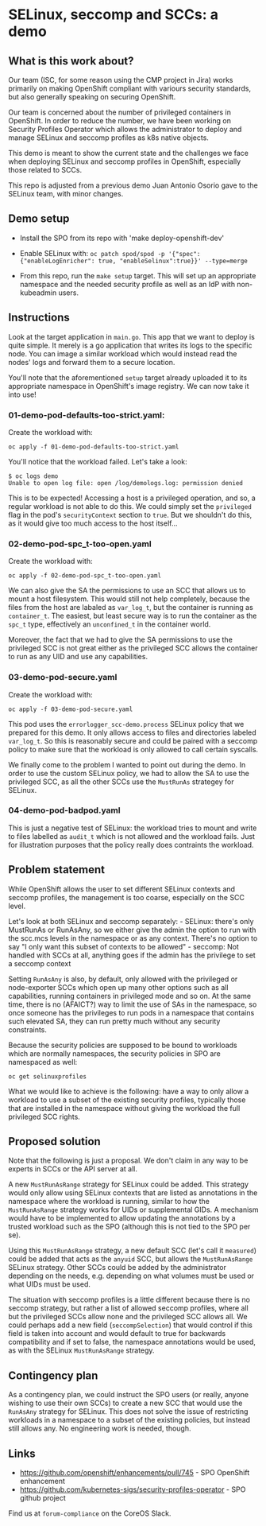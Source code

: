# SELinux, seccomp and SCCs: a demo

## What is this work about?

Our team (ISC, for some reason using the CMP project in Jira) works primarily
on making OpenShift compliant with variours security standards, but also
generally speaking on securing OpenShift. 

Our team is concerned about the number of privileged containers in OpenShift.
In order to reduce the number, we have been working on Security Profiles
Operator which allows the administrator to deploy and manage SELinux and seccomp
profiles as k8s native objects.

This demo is meant to show the current state and the challenges we face
when deploying SELinux and seccomp profiles in OpenShift, especially
those related to SCCs.

This repo is adjusted from a previous demo Juan Antonio Osorio gave to
the SELinux team, with minor changes.

## Demo setup

* Install the SPO from its repo with 'make deploy-openshift-dev'
* Enable SELinux with: `oc patch spod/spod -p '{"spec":{"enableLogEnricher": true, "enableSelinux":true}}' --type=merge`

* From this repo, run the `make setup` target. This will set up an
  appropriate namespace and the needed security profile as well as
  an IdP with non-kubeadmin users.

## Instructions

Look at the target application in `main.go`. This app that we want to deploy is
quite simple. It merely is a go application that writes its logs to the
specific node. You can image a similar workload which would instead read the
nodes' logs and forward them to a secure location.

You'll note that the aforementioned `setup` target already uploaded it to its
appropriate namespace in OpenShift's image registry. We can now take it into
use!

### 01-demo-pod-defaults-too-strict.yaml:

Create the workload with:

```
oc apply -f 01-demo-pod-defaults-too-strict.yaml
```

You'll notice that the workload failed. Let's take a look:

```
$ oc logs demo
Unable to open log file: open /log/demologs.log: permission denied
```

This is to be expected! Accessing a host is a privileged operation, and so, a
regular workload is not able to do this. We could simply set the `privileged`
flag in the pod's `securityContext` section to `true`. But we shouldn't do
this, as it would give too much access to the host itself...

### 02-demo-pod-spc_t-too-open.yaml

Create the workload with:

```
oc apply -f 02-demo-pod-spc_t-too-open.yaml
```

We can also give the SA the permissions to use an SCC that allows us to mount
a host filesystem. This would still not help completely, because the files
from the host are labaled as `var_log_t`, but the container is running as
`container_t`. The easiest, but least secure way is to run the container
as the `spc_t` type, effectively an `unconfined_t` in the container world.

Moreover, the fact that we had to give the SA permissions to use the privileged
SCC is not great either as the privileged SCC allows the container to run as any
UID and use any capabilities.

### 03-demo-pod-secure.yaml

Create the workload with:

```
oc apply -f 03-demo-pod-secure.yaml
```

This pod uses the `errorlogger_scc-demo.process` SELinux policy that we prepared
for this demo. It only allows access to files and directories labeled `var_log_t`.
So this is reasonably secure and could be paired with a seccomp policy to make
sure that the workload is only allowed to call certain syscalls.

We finally come to the problem I wanted to point out during the demo. In order to
use the custom SELinux policy, we had to allow the SA to use the privileged SCC,
as all the other SCCs use the `MustRunAs` strategey for SELinux.

### 04-demo-pod-badpod.yaml

This is just a negative test of SELinux: the workload tries to mount and write
to files labelled as `audit_t` which is not allowed and the workload fails. Just
for illustration purposes that the policy really does contraints the workload.

## Problem statement

While OpenShift allows the user to set different SELinux contexts and seccomp profiles,
the management is too coarse, especially on the SCC level.

Let's look at both SELinux and seccomp separately:
    - SELinux: there's only MustRunAs or RunAsAny, so we either give the admin the option
      to run with the scc.mcs levels in the namespace or as any context. There's no option
      to say "I only want this subset of contexts to be allowed"
    - seccomp: Not handled with SCCs at all, anything goes if the admin has the privilege
      to set a seccomp context

Setting `RunAsAny` is also, by default, only allowed with the privileged or node-exporter
SCCs which open up many other options such as all capabilities, running containers in
privileged mode and so on. At the same time, there is no (AFAICT?) way to limit the use
of SAs in the namespace, so once someone has the privileges to run pods in a namespace
that contains such elevated SA, they can run pretty much without any security constraints.

Because the security policies are supposed to be bound to workloads which are normally
namespaces, the security policies in SPO are namespaced as well:

```
oc get selinuxprofiles
```

What we would like to achieve is the following: have a way to only allow
a workload to use a subset of the existing security profiles, typically
those that are installed in the namespace without giving the workload the
full privileged SCC rights.

## Proposed solution

Note that the following is just a proposal. We don't claim in any way to be experts
in SCCs or the API server at all.

A new `MustRunAsRange` strategy for SELinux could be added. This strategy would only
allow using SELinux contexts that are listed as annotations in the namespace where
the workload is running, similar to how the `MustRunAsRange` strategy works for UIDs
or supplemental GIDs. A mechanism would have to be implemented to allow updating
the annotations by a trusted workload such as the SPO (although this is not tied
to the SPO per se).

Using this `MustRunAsRange` strategy, a new default SCC (let's call it `measured`)
could be added that acts as the `anyuid` SCC, but allows the `MustRunAsRange` SELinux
strategy. Other SCCs could be added by the administrator depending on the needs,
e.g. depending on what volumes must be used or what UIDs must be used.

The situation with seccomp profiles is a little different because there is no
seccomp strategy, but rather a list of allowed seccomp profiles, where all but
the privileged SCCs allow none and the privileged SCC allows all. We could
perhaps add a new field (`seccompSelection`) that would control if this
field is taken into account and would default to true for backwards compatibility
and if set to false, the namespace annotations would be used, as with the SELinux
`MustRunAsRange` strategy.

## Contingency plan

As a contingency plan, we could instruct the SPO users (or really, anyone wishing
to use their own SCCs) to create a new SCC that would use the `RunAsAny` strategy
for SELinux. This does not solve the issue of restricting workloads in a namespace
to a subset of the existing policies, but instead still allows any. No engineering
work is needed, though.

## Links
 - https://github.com/openshift/enhancements/pull/745 - SPO OpenShift enhancement
 - https://github.com/kubernetes-sigs/security-profiles-operator - SPO github project

Find us at `forum-compliance` on the CoreOS Slack.
